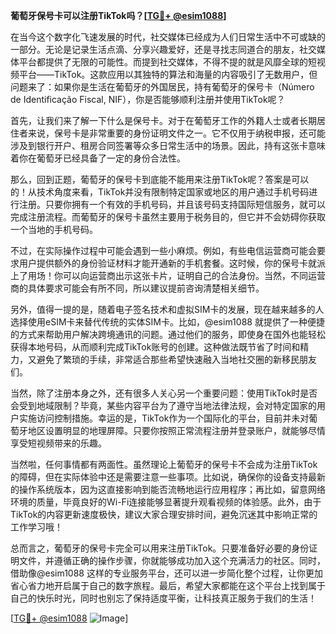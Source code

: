**葡萄牙保号卡可以注册TikTok吗？[[TG💪+ @esim1088](https://t.me/s/esim1088)]**

在当今这个数字化飞速发展的时代，社交媒体已经成为人们日常生活中不可或缺的一部分。无论是记录生活点滴、分享兴趣爱好，还是寻找志同道合的朋友，社交媒体平台都提供了无限的可能性。而提到社交媒体，不得不提的就是风靡全球的短视频平台——TikTok。这款应用以其独特的算法和海量的内容吸引了无数用户，但问题来了：如果你是生活在葡萄牙的外国居民，持有葡萄牙的保号卡（Número de Identificação Fiscal, NIF），你是否能够顺利注册并使用TikTok呢？

首先，让我们来了解一下什么是保号卡。对于在葡萄牙工作的外籍人士或者长期居住者来说，保号卡是非常重要的身份证明文件之一。它不仅用于纳税申报，还可能涉及到银行开户、租房合同签署等众多日常生活中的场景。因此，持有这张卡意味着你在葡萄牙已经具备了一定的身份合法性。

那么，回到正题，葡萄牙的保号卡到底能不能用来注册TikTok呢？答案是可以的！从技术角度来看，TikTok并没有限制特定国家或地区的用户通过手机号码进行注册。只要你拥有一个有效的手机号码，并且该号码支持国际短信服务，就可以完成注册流程。而葡萄牙的保号卡虽然主要用于税务目的，但它并不会妨碍你获取一个当地的手机号码。

不过，在实际操作过程中可能会遇到一些小麻烦。例如，有些电信运营商可能会要求用户提供额外的身份验证材料才能开通新的手机套餐。这时候，你的保号卡就派上了用场！你可以向运营商出示这张卡片，证明自己的合法身份。当然，不同运营商的具体要求可能会有所不同，所以建议提前咨询清楚相关细节。

另外，值得一提的是，随着电子签名技术和虚拟SIM卡的发展，现在越来越多的人选择使用eSIM卡来替代传统的实体SIM卡。比如，@esim1088 就提供了一种便捷的方式来帮助用户解决跨境通讯的问题。通过他们的服务，即使身在国外也能轻松获得本地号码，从而顺利完成TikTok账号的创建。这种做法既节省了时间和精力，又避免了繁琐的手续，非常适合那些希望快速融入当地社交圈的新移民朋友们。

当然，除了注册本身之外，还有很多人关心另一个重要问题：使用TikTok时是否会受到地域限制？毕竟，某些内容平台为了遵守当地法律法规，会对特定国家的用户实施访问控制措施。幸运的是，TikTok作为一个国际化的平台，目前并未对葡萄牙地区设置明显的地理屏障。只要你按照正常流程注册并登录账户，就能够尽情享受短视频带来的乐趣。

当然啦，任何事情都有两面性。虽然理论上葡萄牙的保号卡不会成为注册TikTok的障碍，但在实际体验中还是需要注意一些事项。比如说，确保你的设备支持最新的操作系统版本，因为这直接影响到能否流畅地运行应用程序；再比如，留意网络环境的质量，毕竟良好的Wi-Fi连接能够显著提升观看视频的体验感。此外，由于TikTok的内容更新速度极快，建议大家合理安排时间，避免沉迷其中影响正常的工作学习哦！

总而言之，葡萄牙的保号卡完全可以用来注册TikTok。只要准备好必要的身份证明文件，并遵循正确的操作步骤，你就能够成功加入这个充满活力的社区。同时，借助像@esim1088 这样的专业服务平台，还可以进一步简化整个过程，让你更加省心省力地开启属于自己的数字旅程。最后，希望大家都能在这个平台上找到属于自己的快乐时光，同时也别忘了保持适度平衡，让科技真正服务于我们的生活！

[[TG💪+ @esim1088](https://t.me/s/esim1088) ![Image](https://i.postimg.cc/4NQfJmqS/Snipaste-2025-05-13-00-14-12.png)]